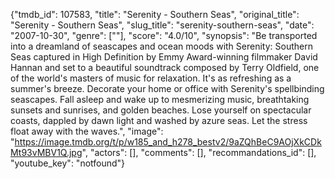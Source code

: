 {"tmdb_id": 107583, "title": "Serenity - Southern Seas", "original_title": "Serenity - Southern Seas", "slug_title": "serenity-southern-seas", "date": "2007-10-30", "genre": [""], "score": "4.0/10", "synopsis": "Be transported into a dreamland of seascapes and ocean moods with Serenity: Southern Seas captured in High Definition by Emmy Award-winning filmmaker David Hannan and set to a beautiful soundtrack composed by Terry Oldfield, one of the world's masters of music for relaxation. It's as refreshing as a summer's breeze. Decorate your home or office with Serenity's spellbinding seascapes. Fall asleep and wake up to mesmerizing music, breathtaking sunsets and sunrises, and golden beaches. Lose yourself on spectacular coasts, dappled by dawn light and washed by azure seas. Let the stress float away with the waves.", "image": "https://image.tmdb.org/t/p/w185_and_h278_bestv2/9aZQhBeC9AOjXkCDkMt93vMBV1Q.jpg", "actors": [], "comments": [], "recommandations_id": [], "youtube_key": "notfound"}